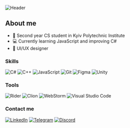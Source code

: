![Header](assets/banner.gif)

## About me

- 📓 Second year CS student in Kyiv Polytechnic Institute
- 💻 Currently learning JavaScript and improving C#
- 🎨 UI/UX designer

### Skills

![C#](https://img.shields.io/badge/-C%23-000000?style=flat&logo=c-sharp)
![C++](https://img.shields.io/badge/-C%2B%2B-000000?style=flat&logo=c%2B%2B)
![JavaScript](https://img.shields.io/badge/-JavaScript-000000?style=flat&logo=javascript)
![Git](https://img.shields.io/badge/-Git-000000?style=flat&logo=git)
![Figma](https://img.shields.io/badge/-Figma-000000?style=flat&logo=figma)
![Unity](https://img.shields.io/badge/-Unity-000000?style=flat&logo=unity)

### Tools
![Rider](https://img.shields.io/badge/-Rider-000000?style=flat&logo=rider)
![Clion](https://img.shields.io/badge/-Clion-000000?style=flat&logo=clion)
![WebStorm](https://img.shields.io/badge/-WebStorm-000000?style=flat&logo=webstorm)
![Visual Studio Code](https://img.shields.io/badge/-Visual%20Studio%20Code-000000?style=flat&logo=visual-studio-code)

### Contact me

[![LinkedIn](https://img.shields.io/badge/-LinkedIn-000000?style=flat&logo=linkedin)](https://www.linkedin.com/in/maksym-perekhodko/)
[![Telegram](https://img.shields.io/badge/-Telegram-000000?style=flat&logo=telegram)](https://t.me/m_kerber)
[![Discord](https://img.shields.io/badge/-Discord-7289DA?style=flat&logo=discord&logoColor=white)](https://discordapp.com/users/kinqbert)

